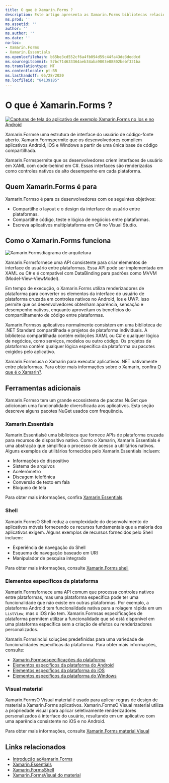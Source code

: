 ```yaml
---
title: O que é Xamarin.Forms ?
description: Este artigo apresenta as Xamarin.Forms bibliotecas relacionadas e.
ms.prod: ''
ms.assetid: ''
author: ''
ms.author: ''
ms.date: ''
no-loc:
- Xamarin.Forms
- Xamarin.Essentials
ms.openlocfilehash: b65be3cd552cf6a4fb094d59c44fa43de3deddcd
ms.sourcegitcommit: 57bc714633364aeb34aba9803e88802bebf321ba
ms.translationtype: MT
ms.contentlocale: pt-BR
ms.lasthandoff: 05/28/2020
ms.locfileid: "84139185"
---
```

# <a name="what-is-xamarinforms"></a>O que é Xamarin.Forms ?

[![Capturas de tela do aplicativo de exemplo Xamarin.Forms no Ios e no Android](what-is-xamarin-forms-images/xamarin-forms-app-cropped.png)](what-is-xamarin-forms-images/xamarin-forms-app.png#lightbox)

Xamarin.Formsé uma estrutura de interface do usuário de código-fonte aberto. Xamarin.Formspermite que os desenvolvedores compilem aplicativos Android, iOS e Windows a partir de uma única base de código compartilhada.

Xamarin.Formspermite que os desenvolvedores criem interfaces de usuário em XAML com code-behind em C#. Essas interfaces são renderizadas como controles nativos de alto desempenho em cada plataforma.

## <a name="who-xamarinforms-is-for"></a>Quem Xamarin.Forms é para

Xamarin.Formso é para os desenvolvedores com os seguintes objetivos:

- Compartilhe o layout e o design da interface do usuário entre plataformas.
- Compartilhe código, teste e lógica de negócios entre plataformas.
- Escreva aplicativos multiplataforma em C# no Visual Studio.

## <a name="how-xamarinforms-works"></a>Como o Xamarin.Forms funciona

![Xamarin.Formsdiagrama de arquitetura](what-is-xamarin-forms-images/xamarin-forms-architecture.png)

Xamarin.Formsfornece uma API consistente para criar elementos de interface do usuário entre plataformas. Essa API pode ser implementada em XAML ou C# e é compatível com DataBinding para padrões como MVVM (Model-View-ViewModel).

Em tempo de execução, o Xamarin.Forms utiliza renderizadores de plataforma para converter os elementos da interface do usuário de plataforma cruzada em controles nativos no Android, Ios e UWP. Isso permite que os desenvolvedores obtenham aparência, sensação e desempenho nativos, enquanto aproveitam os benefícios do compartilhamento de código entre plataformas.

Xamarin.Formsos aplicativos normalmente consistem em uma biblioteca de .NET Standard compartilhada e projetos de plataforma individuais. A biblioteca compartilhada contém exibições XAML ou C# e qualquer lógica de negócios, como serviços, modelos ou outro código. Os projetos de plataforma contêm qualquer lógica específica da plataforma ou pacotes exigidos pelo aplicativo.

Xamarin.Formsusa o Xamarin para executar aplicativos .NET nativamente entre plataformas. Para obter mais informações sobre o Xamarin, confira [O que é o Xamarin?](~/get-started/what-is-xamarin.md).

## <a name="additional-tools"></a>Ferramentas adicionais

Xamarin.Formso tem um grande ecossistema de pacotes NuGet que adicionam uma funcionalidade diversificada aos aplicativos. Esta seção descreve alguns pacotes NuGet usados com frequência.

### Xamarin.Essentials

Xamarin.Essentialsé uma biblioteca que fornece APIs de plataforma cruzada para recursos de dispositivo nativo. Como o Xamarin, Xamarin.Essentials é uma abstração que simplifica o processo de acesso a utilitários nativos. Alguns exemplos de utilitários fornecidos pelo Xamarin.Essentials incluem:

- Informações do dispositivo
- Sistema de arquivos
- Acelerômetro
- Discagem telefônica
- Conversão de texto em fala
- Bloqueio de tela

Para obter mais informações, confira [Xamarin.Essentials](~/essentials/index.md).

### <a name="shell"></a>Shell

Xamarin.FormsO Shell reduz a complexidade do desenvolvimento de aplicativos móveis fornecendo os recursos fundamentais que a maioria dos aplicativos exigem. Alguns exemplos de recursos fornecidos pelo Shell incluem:

- Experiência de navegação do Shell
- Esquema de navegação baseado em URI
- Manipulador de pesquisa integrado

Para obter mais informações, consulte [ Xamarin.Forms shell](~/xamarin-forms/app-fundamentals/shell/index.md)

### <a name="platform-specifics"></a>Elementos específicos da plataforma

Xamarin.Formsfornece uma API comum que processa controles nativos entre plataformas, mas uma plataforma específica pode ter uma funcionalidade que não existe em outras plataformas. Por exemplo, a plataforma Android tem funcionalidade nativa para a rolagem rápida em um `ListView`, mas o iOS não tem. Xamarin.Formsas especificações de plataforma permitem utilizar a funcionalidade que só está disponível em uma plataforma específica sem a criação de efeitos ou renderizadores personalizados.

Xamarin.Formsinclui soluções predefinidas para uma variedade de funcionalidades específicas da plataforma. Para obter mais informações, consulte:

- [Xamarin.Formsespecificações da plataforma](~/xamarin-forms/platform/platform-specifics/index.md)
- [Elementos específicos da plataforma do Android](~/xamarin-forms/platform/android/index.md)
- [Elementos específicos da plataforma do iOS](~/xamarin-forms/platform/ios/index.md)
- [Elementos específicos da plataforma do Windows](~/xamarin-forms/platform/windows/index.md)

### <a name="material-visual"></a>Visual material

Xamarin.FormsO Visual material é usado para aplicar regras de design de material a Xamarin.Forms aplicativos. Xamarin.FormsO Visual material utiliza a propriedade visual para aplicar seletivamente renderizadores personalizados à interface do usuário, resultando em um aplicativo com uma aparência consistente no iOS e no Android.

Para obter mais informações, consulte [ Xamarin.Forms material Visual](~/xamarin-forms/user-interface/visual/material-visual.md)

## <a name="related-links"></a>Links relacionados

- [Introdução aoXamarin.Forms](~/xamarin-forms/index.yml)
- [Xamarin.Essentials](~/essentials/index.md)
- [Xamarin.FormsShell](~/xamarin-forms/app-fundamentals/shell/index.md)
- [Xamarin.FormsVisual do material](~/xamarin-forms/user-interface/visual/material-visual.md)
